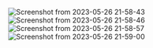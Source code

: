 ![Screenshot from 2023-05-26 21-58-43](https://github.com/Rowyda020/Cat_Gallery/assets/76496105/8d61f215-1506-4b40-9dde-a2265a422553)
![Screenshot from 2023-05-26 21-58-46](https://github.com/Rowyda020/Cat_Gallery/assets/76496105/b781b589-64fc-479d-9715-959a4b3c8b22)
![Screenshot from 2023-05-26 21-58-57](https://github.com/Rowyda020/Cat_Gallery/assets/76496105/7cc72ebd-7e87-44b1-9cf8-4d8514d2472c)
![Screenshot from 2023-05-26 21-59-00](https://github.com/Rowyda020/Cat_Gallery/assets/76496105/c564a213-b0f8-4e4a-a647-5f6e5c26c17a)
